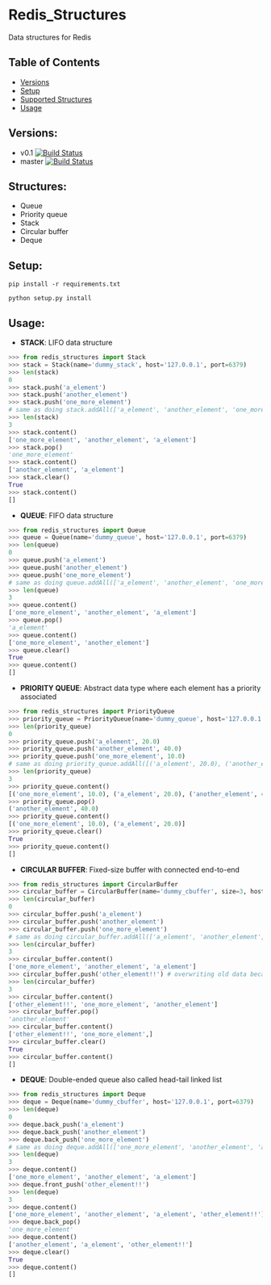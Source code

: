 # Redis_Structures 

Data structures for Redis

## Table of Contents
* [Versions](#versions)
* [Setup](#setup)
* [Supported Structures](#structures)
* [Usage](#usage)

## Versions:
* v0.1 [![Build Status](https://travis-ci.org/msempere/redis_structures.svg?branch=v0.1)](https://travis-ci.org/msempere/redis_structures)
* master [![Build Status](https://travis-ci.org/msempere/redis_structures.svg?branch=master)](https://travis-ci.org/msempere/redis_structures)

## Structures:

* Queue
* Priority queue
* Stack
* Circular buffer
* Deque

## Setup:
```
pip install -r requirements.txt
```
```
python setup.py install
```

## Usage:
* **STACK**: LIFO data structure
```python
>>> from redis_structures import Stack
>>> stack = Stack(name='dummy_stack', host='127.0.0.1', port=6379)
>>> len(stack)
0
>>> stack.push('a_element')
>>> stack.push('another_element')
>>> stack.push('one_more_element') 
# same as doing stack.addAll(['a_element', 'another_element', 'one_more_element'])
>>> len(stack)
3
>>> stack.content()
['one_more_element', 'another_element', 'a_element']
>>> stack.pop()
'one_more_element'
>>> stack.content()
['another_element', 'a_element']
>>> stack.clear()
True
>>> stack.content()
[]
```

* **QUEUE**: FIFO data structure
```python
>>> from redis_structures import Queue
>>> queue = Queue(name='dummy_queue', host='127.0.0.1', port=6379)
>>> len(queue)
0
>>> queue.push('a_element')
>>> queue.push('another_element')
>>> queue.push('one_more_element')
# same as doing queue.addAll(['a_element', 'another_element', 'one_more_element'])
>>> len(queue)
3
>>> queue.content()
['one_more_element', 'another_element', 'a_element']
>>> queue.pop()
'a_element'
>>> queue.content()
['one_more_element', 'another_element']
>>> queue.clear()
True
>>> queue.content()
[]
`````

* **PRIORITY QUEUE**: Abstract data type where each element has a priority associated
```python
>>> from redis_structures import PriorityQueue
>>> priority_queue = PriorityQueue(name='dummy_queue', host='127.0.0.1', port=6379)
>>> len(priority_queue)
0
>>> priority_queue.push('a_element', 20.0)
>>> priority_queue.push('another_element', 40.0)
>>> priority_queue.push('one_more_element', 10.0)
# same as doing priority_queue.addAll([('a_element', 20.0), ('another_element', 40.0), ('one_more_element', 10.0)])
>>> len(priority_queue)
3
>>> priority_queue.content()
[('one_more_element', 10.0), ('a_element', 20.0), ('another_element', 40.0)]
>>> priority_queue.pop()
('another_element', 40.0)
>>> priority_queue.content()
[('one_more_element', 10.0), ('a_element', 20.0)]
>>> priority_queue.clear()
True
>>> priority_queue.content()
[]
```

* **CIRCULAR BUFFER**: Fixed-size buffer with connected end-to-end
```python
>>> from redis_structures import CircularBuffer
>>> circular_buffer = CircularBuffer(name='dummy_cbuffer', size=3, host='127.0.0.1', port=6379)
>>> len(circular_buffer)
0
>>> circular_buffer.push('a_element')
>>> circular_buffer.push('another_element')
>>> circular_buffer.push('one_more_element')
# same as doing circular_buffer.addAll(['a_element', 'another_element', 'one_more_element'])
>>> len(circular_buffer)
3
>>> circular_buffer.content()
['one_more_element', 'another_element', 'a_element']
>>> circular_buffer.push('other_element!!') # overwriting old data because size=3
>>> len(circular_buffer)
3
>>> circular_buffer.content()
['other_element!!', 'one_more_element', 'another_element']
>>> circular_buffer.pop()
'another_element'
>>> circular_buffer.content()
['other_element!!', 'one_more_element',]
>>> circular_buffer.clear()
True
>>> circular_buffer.content()
[]
```

* **DEQUE**: Double-ended queue also called head-tail linked list
```python
>>> from redis_structures import Deque
>>> deque = Deque(name='dummy_cbuffer', host='127.0.0.1', port=6379)
>>> len(deque)
0
>>> deque.back_push('a_element')
>>> deque.back_push('another_element')
>>> deque.back_push('one_more_element')
# same as doing deque.addAll(['one_more_element', 'another_element', 'a_element'], back=True)
>>> len(deque)
3
>>> deque.content()
['one_more_element', 'another_element', 'a_element']
>>> deque.front_push('other_element!!')
>>> len(deque)
3
>>> deque.content()
['one_more_element', 'another_element', 'a_element', 'other_element!!']
>>> deque.back_pop()
'one_more_element'
>>> deque.content()
['another_element', 'a_element', 'other_element!!']
>>> deque.clear()
True
>>> deque.content()
[]
```

